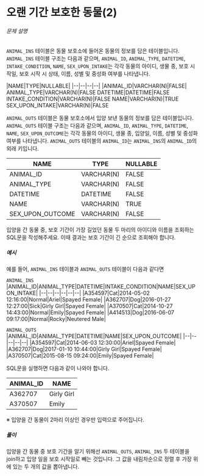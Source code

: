 # 오랜 기간 보호한 동물(2)
###### 문제 설명

`ANIMAL_INS`  테이블은 동물 보호소에 들어온 동물의 정보를 담은 테이블입니다.  `ANIMAL_INS`  테이블 구조는 다음과 같으며,  `ANIMAL_ID`,  `ANIMAL_TYPE`,  `DATETIME`,  `INTAKE_CONDITION`,  `NAME`,  `SEX_UPON_INTAKE`는 각각 동물의 아이디, 생물 종, 보호 시작일, 보호 시작 시 상태, 이름, 성별 및 중성화 여부를 나타냅니다.


|NAME|TYPE|NULLABLE|
|--|--|--|--|
|ANIMAL_ID|VARCHAR(N)|FALSE|
ANIMAL_TYPE|VARCHAR(N)|FALSE
DATETIME|DATETIME|FALSE
INTAKE_CONDITION|VARCHAR(N)|FALSE
NAME|VARCHAR(N)|TRUE
SEX_UPON_INTAKE|VARCHAR(N)|FALSE

`ANIMAL_OUTS`  테이블은 동물 보호소에서 입양 보낸 동물의 정보를 담은 테이블입니다.  `ANIMAL_OUTS`  테이블 구조는 다음과 같으며,  `ANIMAL_ID`,  `ANIMAL_TYPE`,  `DATETIME`,  `NAME`,  `SEX_UPON_OUTCOME`는 각각 동물의 아이디, 생물 종, 입양일, 이름, 성별 및 중성화 여부를 나타냅니다.  `ANIMAL_OUTS`  테이블의  `ANIMAL_ID`는  `ANIMAL_INS`의  `ANIMAL_ID`의 외래 키입니다.


|NAME|TYPE|NULLABLE|
|--|--|--|
|ANIMAL_ID|VARCHAR(N)|FALSE
|ANIMAL_TYPE|VARCHAR(N)|FALSE
|DATETIME|DATETIME|FALSE
|NAME|VARCHAR(N)|TRUE
|SEX_UPON_OUTCOME|VARCHAR(N)|FALSE
입양을 간 동물 중, 보호 기간이 가장 길었던 동물 두 마리의 아이디와 이름을 조회하는 SQL문을 작성해주세요. 이때 결과는 보호 기간이 긴 순으로 조회해야 합니다.

##### 예시

예를 들어,  `ANIMAL_INS`  테이블과  `ANIMAL_OUTS`  테이블이 다음과 같다면

`ANIMAL_INS`
|ANIMAL_ID|ANIMAL_TYPE|DATETIME|INTAKE_CONDITION|NAME|SEX_UPON_INTAKE|
|--|--|--|--|--|--|
|A354597|Cat|2014-05-02 12:16:00|Normal|Ariel|Spayed Female|
|A362707|Dog|2016-01-27 12:27:00|Sick|Girly Girl|Spayed Female|
|A370507|Cat|2014-10-27 14:43:00|Normal|Emily|Spayed Female|
|A414513|Dog|2016-06-07 09:17:00|Normal|Rocky|Neutered Male|

`ANIMAL_OUTS`
|ANIMAL_ID|ANIMAL_TYPE|DATETIME|NAME|SEX_UPON_OUTCOME|
|--|--|--|--|--|
|A354597|Cat|2014-06-03 12:30:00|Ariel|Spayed Female|
|A362707|Dog|2017-01-10 10:44:00|Girly Girl|Spayed Female|
|A370507|Cat|2015-08-15 09:24:00|Emily|Spayed Female|

SQL문을 실행하면 다음과 같이 나와야 합니다.

|ANIMAL_ID|NAME|
|--|--|
|A362707|Girly Girl|
|A370507|Emily|

※ 입양을 간 동물이 2마리 이상인 경우만 입력으로 주어집니다.

##### 풀이
입양을 간 동물 중 보호 기간을 알기 위해선 `ANIMAL_OUTS`, `ANIMAL_INS` 두 테이블을 join하고 입양 일을 보호 시작일로 빼는 것입니다. 그 값을 내림차순으로 정렬 후 가장 위에 있는 두 개의 값을 뽑아냅니다.